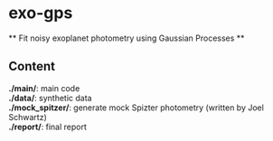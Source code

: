 # exo-gps
** Fit noisy exoplanet photometry using Gaussian Processes **

## Content

**./main/**: main code </br>
**./data/**: synthetic data </br>
**./mock_spitzer/**: generate mock Spizter photometry (written by Joel Schwartz) </br>
**./report/**: final report </br>
